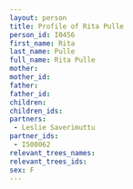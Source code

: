 ```yaml
---
layout: person
title: Profile of Rita Pulle
person_id: I0456
first_name: Rita
last_name: Pulle
full_name: Rita Pulle
mother: 
mother_id: 
father: 
father_id: 
children:
children_ids:
partners:
 - Leslie Saverimuttu
partner_ids:
 - I500062
relevant_trees_names:
relevant_trees_ids:
sex: F
---
```


